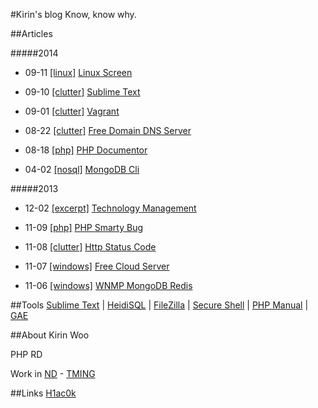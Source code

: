 #Kirin's blog
Know, know why.


##Articles

#####2014

* 09-11 [[linux]](/#linux) [Linux Screen](/linux_screen.html)

* 09-10 [[clutter]](/#clutter) [Sublime Text](/sublime_text.html)

* 09-01 [[clutter]](/#clutter) [Vagrant](/vagrant.html)

* 08-22 [[clutter]](/#clutter) [Free Domain DNS Server](/free_domain_dns_server.html)

* 08-18 [[php]](/#php) [PHP Documentor](/phpdoc.html)

* 04-02 [[nosql]](/#nosql) [MongoDB Cli](/mongodb_cli.html)

#####2013

* 12-02 [[excerpt]](/#excerpt) [Technology Management](/technology_management.html)

* 11-09 [[php]](/#php) [PHP Smarty Bug](/php_smarty_bug.html)

* 11-08 [[clutter]](/#clutter) [Http Status Code](/http_status_code.html)

* 11-07 [[windows]](/#windows) [Free Cloud Server](/free_cloud_server.html)

* 11-06 [[windows]](/#windows) [WNMP MongoDB Redis](/wnmp.html)


##Tools
[Sublime Text](http://www.sublimetext.com/)
 | 
[HeidiSQL](http://www.heidisql.com/)
 | 
[FileZilla](https://filezilla-project.org/)
 | 
[Secure Shell](https://chrome.google.com/webstore/detail/pnhechapfaindjhompbnflcldabbghjo)
 | 
[PHP Manual](http://php.net/manual/zh/)
 | 
[GAE](https://appengine.google.com/)


##About
Kirin Woo

PHP RD

Work in [ND](http://www.nd.com.cn/) - [TMING](http://www.tming.net.cn/)


##Links
[H1ac0k](http://xrong.net/)